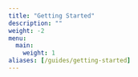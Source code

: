```yaml
---
title: "Getting Started"
description: ""
weight: -2
menu:
  main:
    weight: 1
aliases: [/guides/getting-started]
---
```

